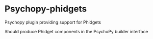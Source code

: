 # Psychopy-phidgets

Psychopy plugin providing support for Phidgets

Should produce Phidget components in the PsychoPy builder interface